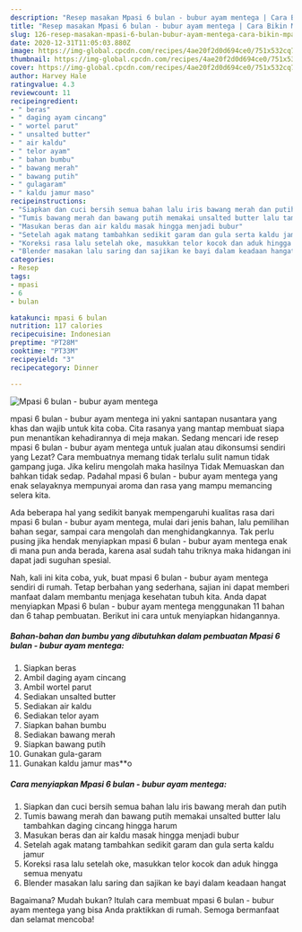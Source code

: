 ```yaml
---
description: "Resep masakan Mpasi 6 bulan - bubur ayam mentega | Cara Bikin Mpasi 6 bulan - bubur ayam mentega Yang Menggugah Selera"
title: "Resep masakan Mpasi 6 bulan - bubur ayam mentega | Cara Bikin Mpasi 6 bulan - bubur ayam mentega Yang Menggugah Selera"
slug: 126-resep-masakan-mpasi-6-bulan-bubur-ayam-mentega-cara-bikin-mpasi-6-bulan-bubur-ayam-mentega-yang-menggugah-selera
date: 2020-12-31T11:05:03.880Z
image: https://img-global.cpcdn.com/recipes/4ae20f2d0d694ce0/751x532cq70/mpasi-6-bulan-bubur-ayam-mentega-foto-resep-utama.jpg
thumbnail: https://img-global.cpcdn.com/recipes/4ae20f2d0d694ce0/751x532cq70/mpasi-6-bulan-bubur-ayam-mentega-foto-resep-utama.jpg
cover: https://img-global.cpcdn.com/recipes/4ae20f2d0d694ce0/751x532cq70/mpasi-6-bulan-bubur-ayam-mentega-foto-resep-utama.jpg
author: Harvey Hale
ratingvalue: 4.3
reviewcount: 11
recipeingredient:
- " beras"
- " daging ayam cincang"
- " wortel parut"
- " unsalted butter"
- " air kaldu"
- " telor ayam"
- " bahan bumbu"
- " bawang merah"
- " bawang putih"
- " gulagaram"
- " kaldu jamur maso"
recipeinstructions:
- "Siapkan dan cuci bersih semua bahan lalu iris bawang merah dan putih"
- "Tumis bawang merah dan bawang putih memakai unsalted butter lalu tambahkan daging cincang hingga harum"
- "Masukan beras dan air kaldu masak hingga menjadi bubur"
- "Setelah agak matang tambahkan sedikit garam dan gula serta kaldu jamur"
- "Koreksi rasa lalu setelah oke, masukkan telor kocok dan aduk hingga semua menyatu"
- "Blender masakan lalu saring dan sajikan ke bayi dalam keadaan hangat"
categories:
- Resep
tags:
- mpasi
- 6
- bulan

katakunci: mpasi 6 bulan 
nutrition: 117 calories
recipecuisine: Indonesian
preptime: "PT28M"
cooktime: "PT33M"
recipeyield: "3"
recipecategory: Dinner

---
```



![Mpasi 6 bulan - bubur ayam mentega](https://img-global.cpcdn.com/recipes/4ae20f2d0d694ce0/751x532cq70/mpasi-6-bulan-bubur-ayam-mentega-foto-resep-utama.jpg)


mpasi 6 bulan - bubur ayam mentega ini yakni santapan nusantara yang khas dan wajib untuk kita coba. Cita rasanya yang mantap membuat siapa pun menantikan kehadirannya di meja makan.
Sedang mencari ide resep mpasi 6 bulan - bubur ayam mentega untuk jualan atau dikonsumsi sendiri yang Lezat? Cara membuatnya memang tidak terlalu sulit namun tidak gampang juga. Jika keliru mengolah maka hasilnya Tidak Memuaskan dan bahkan tidak sedap. Padahal mpasi 6 bulan - bubur ayam mentega yang enak selayaknya mempunyai aroma dan rasa yang mampu memancing selera kita.

Ada beberapa hal yang sedikit banyak mempengaruhi kualitas rasa dari mpasi 6 bulan - bubur ayam mentega, mulai dari jenis bahan, lalu pemilihan bahan segar, sampai cara mengolah dan menghidangkannya. Tak perlu pusing jika hendak menyiapkan mpasi 6 bulan - bubur ayam mentega enak di mana pun anda berada, karena asal sudah tahu triknya maka hidangan ini dapat jadi suguhan spesial.




Nah, kali ini kita coba, yuk, buat mpasi 6 bulan - bubur ayam mentega sendiri di rumah. Tetap berbahan yang sederhana, sajian ini dapat memberi manfaat dalam membantu menjaga kesehatan tubuh kita. Anda dapat menyiapkan Mpasi 6 bulan - bubur ayam mentega menggunakan 11 bahan dan 6 tahap pembuatan. Berikut ini cara untuk menyiapkan hidangannya.

<!--inarticleads1-->

##### Bahan-bahan dan bumbu yang dibutuhkan dalam pembuatan Mpasi 6 bulan - bubur ayam mentega:

1. Siapkan  beras
1. Ambil  daging ayam cincang
1. Ambil  wortel parut
1. Sediakan  unsalted butter
1. Sediakan  air kaldu
1. Sediakan  telor ayam
1. Siapkan  bahan bumbu
1. Sediakan  bawang merah
1. Siapkan  bawang putih
1. Gunakan  gula-garam
1. Gunakan  kaldu jamur mas**o




<!--inarticleads2-->

##### Cara menyiapkan Mpasi 6 bulan - bubur ayam mentega:

1. Siapkan dan cuci bersih semua bahan lalu iris bawang merah dan putih
1. Tumis bawang merah dan bawang putih memakai unsalted butter lalu tambahkan daging cincang hingga harum
1. Masukan beras dan air kaldu masak hingga menjadi bubur
1. Setelah agak matang tambahkan sedikit garam dan gula serta kaldu jamur
1. Koreksi rasa lalu setelah oke, masukkan telor kocok dan aduk hingga semua menyatu
1. Blender masakan lalu saring dan sajikan ke bayi dalam keadaan hangat




Bagaimana? Mudah bukan? Itulah cara membuat mpasi 6 bulan - bubur ayam mentega yang bisa Anda praktikkan di rumah. Semoga bermanfaat dan selamat mencoba!
